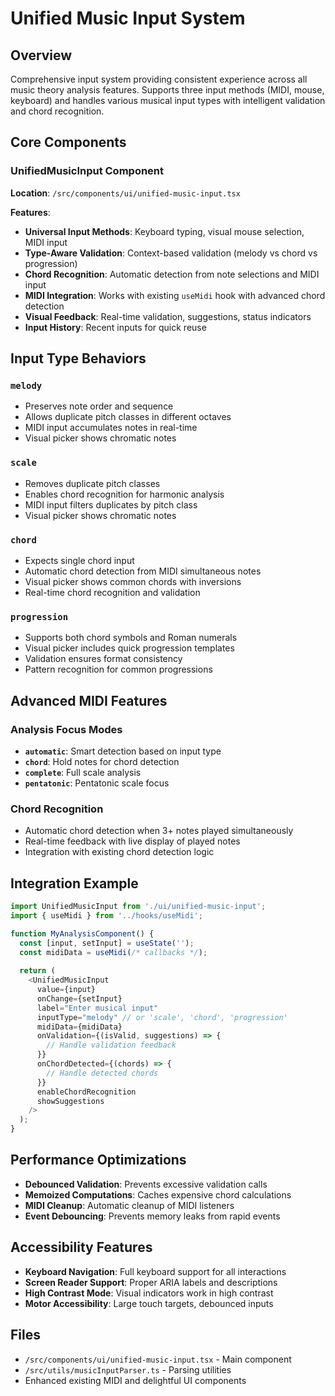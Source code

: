 # Unified Music Input System

## Overview
Comprehensive input system providing consistent experience across all music theory analysis features. Supports three input methods (MIDI, mouse, keyboard) and handles various musical input types with intelligent validation and chord recognition.

## Core Components

### UnifiedMusicInput Component
**Location**: `/src/components/ui/unified-music-input.tsx`

**Features**:
- **Universal Input Methods**: Keyboard typing, visual mouse selection, MIDI input
- **Type-Aware Validation**: Context-based validation (melody vs chord vs progression)
- **Chord Recognition**: Automatic detection from note selections and MIDI input
- **MIDI Integration**: Works with existing `useMidi` hook with advanced chord detection
- **Visual Feedback**: Real-time validation, suggestions, status indicators
- **Input History**: Recent inputs for quick reuse

## Input Type Behaviors

### `melody`
- Preserves note order and sequence
- Allows duplicate pitch classes in different octaves
- MIDI input accumulates notes in real-time
- Visual picker shows chromatic notes

### `scale`
- Removes duplicate pitch classes
- Enables chord recognition for harmonic analysis
- MIDI input filters duplicates by pitch class
- Visual picker shows chromatic notes

### `chord`
- Expects single chord input
- Automatic chord detection from MIDI simultaneous notes
- Visual picker shows common chords with inversions
- Real-time chord recognition and validation

### `progression`
- Supports both chord symbols and Roman numerals
- Visual picker includes quick progression templates
- Validation ensures format consistency
- Pattern recognition for common progressions

## Advanced MIDI Features

### Analysis Focus Modes
- **`automatic`**: Smart detection based on input type
- **`chord`**: Hold notes for chord detection
- **`complete`**: Full scale analysis
- **`pentatonic`**: Pentatonic scale focus

### Chord Recognition
- Automatic chord detection when 3+ notes played simultaneously
- Real-time feedback with live display of played notes
- Integration with existing chord detection logic

## Integration Example
```typescript
import UnifiedMusicInput from './ui/unified-music-input';
import { useMidi } from '../hooks/useMidi';

function MyAnalysisComponent() {
  const [input, setInput] = useState('');
  const midiData = useMidi(/* callbacks */);
  
  return (
    <UnifiedMusicInput
      value={input}
      onChange={setInput}
      label="Enter musical input"
      inputType="melody" // or 'scale', 'chord', 'progression'
      midiData={midiData}
      onValidation={(isValid, suggestions) => {
        // Handle validation feedback
      }}
      onChordDetected={(chords) => {
        // Handle detected chords
      }}
      enableChordRecognition
      showSuggestions
    />
  );
}
```

## Performance Optimizations
- **Debounced Validation**: Prevents excessive validation calls
- **Memoized Computations**: Caches expensive chord calculations
- **MIDI Cleanup**: Automatic cleanup of MIDI listeners
- **Event Debouncing**: Prevents memory leaks from rapid events

## Accessibility Features
- **Keyboard Navigation**: Full keyboard support for all interactions
- **Screen Reader Support**: Proper ARIA labels and descriptions
- **High Contrast Mode**: Visual indicators work in high contrast
- **Motor Accessibility**: Large touch targets, debounced inputs

## Files
- `/src/components/ui/unified-music-input.tsx` - Main component
- `/src/utils/musicInputParser.ts` - Parsing utilities
- Enhanced existing MIDI and delightful UI components